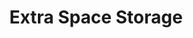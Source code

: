 ---
title: "Extra Space Storage"
url: /chicago/extra-space-storage-west-11th-street/
shop: storage rental
---